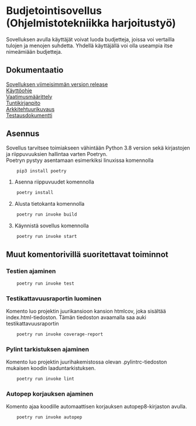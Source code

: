 # Budjetointisovellus (Ohjelmistotekniikka harjoitustyö)

Sovelluksen avulla käyttäjät voivat luoda budjetteja, joissa voi vertailla tulojen ja menojen suhdetta.
Yhdellä käyttäjällä voi olla useampia itse nimeämiään budjetteja.

## Dokumentaatio
[Sovelluksen viimeisimmän version release](https://github.com/mmoila/ot-harjoitustyo/releases/tag/viikko6)<br>
[Käyttöohje](https://github.com/mmoila/ot-harjoitustyo/tree/master/dokumentaatio/kayttoohje.md)<br>
[Vaatimusmäärittely](https://github.com/mmoila/ot-harjoitustyo/tree/master/dokumentaatio/vaatimusmaarittely.md)<br>
[Tuntikirjanpito](https://github.com/mmoila/ot-harjoitustyo/tree/master/dokumentaatio/tuntikirjanpito.md)<br>
[Arkkitehtuurikuvaus](https://github.com/mmoila/ot-harjoitustyo/tree/master/dokumentaatio/arkkitehtuuri.md)<br>
[Testausdokumentti](https://github.com/mmoila/ot-harjoitustyo/tree/master/dokumentaatio/testaus.md)

## Asennus

Sovellus tarvitsee toimiakseen vähintään Python 3.8 version sekä kirjastojen ja riippuvuuksien hallintaa varten Poetryn.<br>
Poetryn pystyy asentamaan esimerkiksi linuxissa komennolla<br>
```bash
    pip3 install poetry
```

1. Asenna riippuvuudet komennolla<br>
```bash
    poetry install
```

2. Alusta tietokanta komennolla<br>
```bash
    poetry run invoke build
```

3. Käynnistä sovellus komennolla<br>
```bash
    poetry run invoke start
```

## Muut komentorivillä suoritettavat toiminnot

### Testien ajaminen

```bash
    poetry run invoke test
```

### Testikattavuusraportin luominen
Komento luo projektin juurikansioon kansion htmlcov, joka sisältää index.html-tiedoston. 
Tämän tiedoston avaamalla saa auki testikattavuusraportin

```bash
    poetry run invoke coverage-report
```

### Pylint tarkistuksen ajaminen
Komento luo projektin juurihakemistossa olevan .pylintrc-tiedoston mukaisen koodin laaduntarkistuksen.

```bash
    poetry run invoke lint
```

### Autopep korjauksen ajaminen
Komento ajaa koodille automaattisen korjauksen autopep8-kirjaston avulla.

```bash
    poetry run invoke autopep
```

